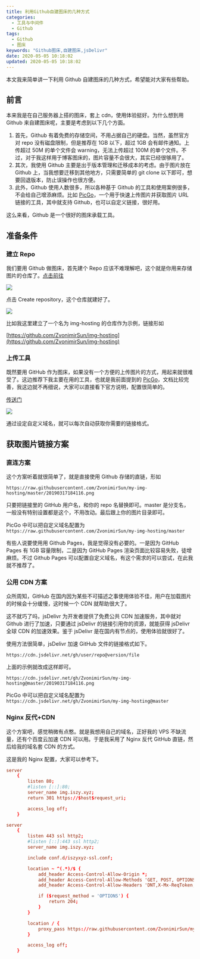```yaml
---
title: 利用Github自建图床的几种方式
categories:
  - 工具与中间件
  - Github
tags:
  - Github
  - 图床
keywords: "Github图床,自建图床,jsDelivr"
date: 2020-05-05 10:18:02
updated: 2020-05-05 10:18:02
---
```


本文我来简单讲一下利用 Github 自建图床的几种方式，希望能对大家有些帮助。

<!--more-->

## 前言

本来我是在自己服务器上搭的图床，套上 cdn，使用体验挺好。为什么想到用 Github 来自建图床呢，主要是考虑到以下几个方面。

1. 首先，Github 有着免费的存储空间，不用占据自己的硬盘。当然，虽然官方对 repo 没有磁盘限制，但是推荐在 1GB 以下，超过 1GB 会有邮件通知。上传超过 50M 的单个文件会 warning，无法上传超过 100M 的单个文件。不过，对于我这样用于博客图床的，图片容量不会很大，其实已经很够用了。
2. 其次，我使用 Github 主要是出于版本管理和迁移成本的考虑。由于图片放在 Github 上，当我想要迁移到其他地方，只需要简单的 git clone 以下即可，想要回退版本，防止误操作也很方便。
3. 此外，Github 使用人数很多，所以各种基于 Github 的工具和使用案例很多，不会给自己增添麻烦。比如 [PicGo](https://github.com/Molunerfinn/PicGo)，一个用于快速上传图片并获取图片 URL 链接的工具，其中就支持 Github，也可以自定义链接，很好用。

这么来看，Github 是一个很好的图床承载工具。

## 准备条件

### 建立 Repo

我们要用 Github 做图床，首先建个 Repo 应该不难理解吧，这个就是你用来存储图片的仓库了。[点击前往](https://github.com/new)

![](https://img.iszy.xyz/20200505113214.png)

点击 Create repository，这个仓库就建好了。

![](https://img.iszy.xyz/20200505113547.png)

比如我这里建立了一个名为 img-hosting 的仓库作为示例，链接形如

[https://github.com/ZvonimirSun/img-hosting](https://github.com/ZvonimirSun/img-hosting)

### 上传工具

既然要用 GitHub 作为图床，如果没有一个方便的上传图片的方式，用起来就很难受了。这边推荐下我主要在用的工具，也就是我前面提到的 [PicGo](https://github.com/Molunerfinn/PicGo)，文档比较完善，我这边就不再细说，大家可以直接看下官方说明，配置很简单的。

[传送门](https://picgo.github.io/PicGo-Doc/zh/guide/config.html#github%E5%9B%BE%E5%BA%8A)

![](https://img.iszy.xyz/20200505114811.png)

通过设定自定义域名，就可以每次自动获取你需要的链接格式。

## 获取图片链接方案

### 直连方案

这个方案听着就很简单了，就是直接使用 Github 存储的直链，形如

```
https://raw.githubusercontent.com/ZvonimirSun/my-img-hosting/master/20190317184116.png
```

只要把链接里的 GitHub 用户名，和你的 repo 名替换即可。master 是分支名，一般没有特别设置都是这个，不用改动。最后跟上你的图片目录即可。

PicGo 中可以把自定义域名配置为`https://raw.githubusercontent.com/ZvonimirSun/my-img-hosting/master`

有些人说要使用用 Github Pages，我是觉得没有必要的。一是因为 GitHub Pages 有 1GB 容量限制，二是因为 GitHub Pages 渲染页面比较容易失败，徒增麻烦。不过 Github Pages 可以配置自定义域名，有这个需求的可以尝试，在此我就不推荐了。

### 公用 CDN 方案

众所周知，GitHub 在国内因为某些不可描述之事使用体验不佳，用户在加载图片的时候会十分缓慢，这时候一个 CDN 就帮助很大了。

这不就巧了吗，jsDelivr 为开发者提供了免费公共 CDN 加速服务，其中就对 Github 进行了加速，只要通过 jsDelivr 的链接引用你的资源，就能获得 jsDelivr 全球 CDN 的加速效果。鉴于 jsDelivr 是在国内有节点的，使用体验就很好了。

使用方法很简单，jsDelivr 加速 GitHub 文件的链接格式如下。

```
https://cdn.jsdelivr.net/gh/user/repo@version/file
```

上面的示例就改成这样即可。

```
https://cdn.jsdelivr.net/gh/ZvonimirSun/my-img-hosting@master/20190317184116.png
```

PicGo 中可以把自定义域名配置为`https://cdn.jsdelivr.net/gh/ZvonimirSun/my-img-hosting@master`

### Nginx 反代+CDN

这个方案吧，感觉稍微有点憨。就是我想用自己的域名，正好我的 VPS 不缺流量，还有个百度云加速 CDN 可以用。于是我采用了 Nginx 反代 GitHub 直链，然后给我的域名套 CDN 的方式。

这是我的 Nginx 配置，大家可以参考下。

```conf
server
    {
        listen 80;
        #listen [::]:80;
        server_name img.iszy.xyz;
        return 301 https://$host$request_uri;

        access_log off;
    }

server
    {
        listen 443 ssl http2;
        #listen [::]:443 ssl http2;
        server_name img.iszy.xyz;

        include conf.d/iszyxyz-ssl.conf;

        location ~ ^(.*)/$ {
            add_header Access-Control-Allow-Origin *;
            add_header Access-Control-Allow-Methods 'GET, POST, OPTIONS';
            add_header Access-Control-Allow-Headers 'DNT,X-Mx-ReqToken,Keep-Alive,User-Agent,X-Requested-With,If-Modified-Since,Cache-Control,Content-Type,Authorization';

            if ($request_method = 'OPTIONS') {
                return 204;
            }
        }

        location / {
            proxy_pass https://raw.githubusercontent.com/ZvonimirSun/my-img-hosting/master/;
        }

        access_log off;
    }
```
